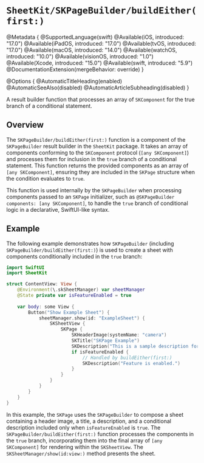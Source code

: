 # ``SheetKit/SKPageBuilder/buildEither(first:)``

@Metadata {
    @SupportedLanguage(swift)
    @Available(iOS, introduced: "17.0")
    @Available(iPadOS, introduced: "17.0")
    @Available(tvOS, introduced: "17.0")
    @Available(macOS, introduced: "14.0")
    @Available(watchOS, introduced: "10.0")
    @Available(visionOS, introduced: "1.0")
    @Available(Xcode, introduced: "15.0")
    @Available(swift, introduced: "5.9")
    @DocumentationExtension(mergeBehavior: override)
}

@Options {
    @AutomaticTitleHeading(enabled)
    @AutomaticSeeAlso(disabled)
    @AutomaticArticleSubheading(disabled)
}

A result builder function that processes an array of ``SKComponent`` for the true branch of a conditional statement.

## Overview

The ``SKPageBuilder/buildEither(first:)`` function is a component of the ``SKPageBuilder`` result builder in the `SheetKit` package. It takes an array of components conforming to the ``SKComponent`` protocol (`[any SKComponent]`) and processes them for inclusion in the `true` branch of a conditional statement. This function returns the provided components as an array of `[any SKComponent]`, ensuring they are included in the ``SKPage`` structure when the condition evaluates to `true`.

This function is used internally by the ``SKPageBuilder`` when processing components passed to an ``SKPage`` initializer, such as `@SKPageBuilder components: [any SKComponent]`, to handle the `true` branch of conditional logic in a declarative, SwiftUI-like syntax.

## Example

The following example demonstrates how ``SKPageBuilder`` (including ``SKPageBuilder/buildEither(first:)``) is used to create a sheet with components conditionally included in the `true` branch:

```swift
import SwiftUI
import SheetKit

struct ContentView: View {
    @Environment(\.skSheetManager) var sheetManager
    @State private var isFeatureEnabled = true
    
    var body: some View {
        Button("Show Example Sheet") {
            sheetManager.show(id: "ExampleSheet") {
                SKSheetView {
                    SKPage {
                        SKHeaderImage(systemName: "camera")
                        SKTitle("SKPage Example")
                        SKDescription("This is a sample description for the page.")
                        if isFeatureEnabled {
                            // Handled by buildEither(first:)
                            SKDescription("Feature is enabled.")
                        }
                    }
                }
            }
        }
    }
}
```

In this example, the ``SKPage`` uses the ``SKPageBuilder`` to compose a sheet containing a header image, a title, a description, and a conditional description included only when `isFeatureEnabled` is `true`. The ``SKPageBuilder/buildEither(first:)`` function processes the components in the `true` branch, incorporating them into the final array of `[any SKComponent]` for rendering within the ``SKSheetView``. The ``SKSheetManager/show(id:view:)`` method presents the sheet.
